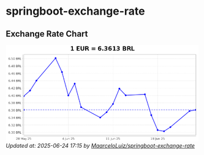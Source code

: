 # springboot-exchange-rate

<!-- EXCHANGE-RATE-START -->
## Exchange Rate Chart

![Exchange Rate Chart](charts/chart.png)*Updated at: 2025-06-24 17:15 by [MaarceloLuiz/springboot-exchange-rate](https://github.com/MaarceloLuiz/springboot-exchange-rate)*


<!-- EXCHANGE-RATE-END -->